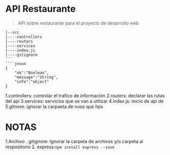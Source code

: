 # API Restaurante 
> API sobre restaurante para el proyecto de desarrollo web 

```
|--src
|----controllers
|----routers
|----services
|----index.js
|----gitignore 
´´´
````jnson
{
    "ok":"Boolean",
    "message":"String",
    "info":"object"
}
````


1.controllers: controlar el trafico de información
2.routers: declarar las rutas del api
3.services: servicios que se van a utilizar
4.index.js: inicio de api de
5.gitnore: ignorar la carpaeta de nose que hps




# NOTAS
1.Archivo . gitignore: Ignorar la carpeta de archivos y/o carpeta al respositorio 
2. express:`npm install express --save`

